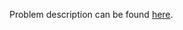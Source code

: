 Problem description can be found [here](https://www.hackerrank.com/challenges/find-second-maximum-number-in-a-list/problem).